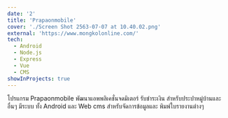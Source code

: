 ```yaml
---
date: '2'
title: 'Prapaonmobile'
cover: './Screen Shot 2563-07-07 at 10.40.02.png'
external: 'https://www.mongkolonline.com/'
tech:
  - Android
  - Node.js
  - Express
  - Vue
  - CMS
showInProjects: true
---
```


โปรแกรม Prapaonmobile พัฒนาแอพพลิเคชั่นจดมิเตอร์ รับชำระเงิน สำหรับประปาหมู่บ้านและอื่นๆ มีระบบ ทั้ง Android และ Web cms สำหรับจัดการข้อมูลและ พิมพ์ใบรายงานต่างๆ
